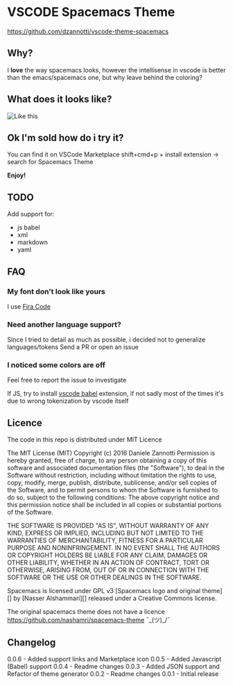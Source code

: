 # VSCODE Spacemacs Theme
https://github.com/dzannotti/vscode-theme-spacemacs

## Why?
I **love** the way spacemacs looks, however the intellisense in vscode is better than the emacs/spacemacs one, but why leave behind the coloring?

## What does it looks like?
![Like this](https://raw.githubusercontent.com/dzannotti/vscode-theme-spacemacs/master/images/screenshot.png "Screenshot")

## Ok I'm sold how do i try it?
You can find it on VSCode Marketplace
shift+cmd+p + install extension -> search for Spacemacs Theme

**Enjoy!**

## TODO
Add support for:
* js babel
* xml
* markdown
* yaml

## FAQ

### My font don't look like yours
I use [Fira Code](https://github.com/tonsky/FiraCode)

### Need another language support?
Since I tried to detail as much as possible, i decided not to generalize languages/tokens
Send a PR or open an issue

### I noticed some colors are off
Feel free to report the issue to investigate

If JS, try to install [vscode babel](https://github.com/dzannotti/vscode-babel) extension, if not sadly most of the times it's due to wrong tokenization by vscode itself

## Licence
The code in this repo is distributed under MIT Licence

The MIT License (MIT)
Copyright (c) 2016 Daniele Zannotti
Permission is hereby granted, free of charge, to any person obtaining a copy of this software and associated documentation files (the "Software"), to deal in the Software without restriction, including without limitation the rights to use, copy, modify, merge, publish, distribute, sublicense, and/or sell copies of the Software, and to permit persons to whom the Software is furnished to do so, subject to the following conditions:
The above copyright notice and this permission notice shall be included in all copies or substantial portions of the Software.

THE SOFTWARE IS PROVIDED "AS IS", WITHOUT WARRANTY OF ANY KIND, EXPRESS OR IMPLIED, INCLUDING BUT NOT LIMITED TO THE WARRANTIES OF MERCHANTABILITY, FITNESS FOR A PARTICULAR PURPOSE AND NONINFRINGEMENT. IN NO EVENT SHALL THE AUTHORS OR COPYRIGHT HOLDERS BE LIABLE FOR ANY CLAIM, DAMAGES OR OTHER LIABILITY, WHETHER IN AN ACTION OF CONTRACT, TORT OR OTHERWISE, ARISING FROM, OUT OF OR IN CONNECTION WITH THE SOFTWARE OR THE USE OR OTHER DEALINGS IN THE SOFTWARE.

Spacemacs is licensed under GPL v3
[Spacemacs logo and original theme][] by [Nasser Alshammari][] released under a Creative Commons
license.

The original spacemacs theme does not have a licence https://github.com/nashamri/spacemacs-theme ¯\_(ツ)_/¯

## Changelog
0.0.6 - Added support links and Marketplace icon
0.0.5 - Added Javascript (Babel) support
0.0.4 - Readme changes
0.0.3 - Added JSON support and Refactor of theme generator
0.0.2 - Readme changes
0.0.1 - Initial release
